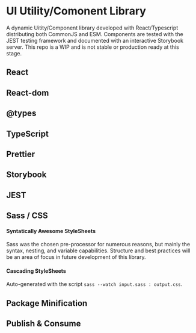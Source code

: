 # UI Utility/Comonent Library

A dynamic Uitity/Component library developed with React/Typescript distributing both CommonJS and ESM. Components are tested with the JEST testing framework and documented with an interactive Storybook server. This repo is a WIP and is not stable or production ready at this stage.

## React

## React-dom

## @types

## TypeScript

## Prettier

## Storybook

## JEST

## Sass / CSS

#### Syntatically Awesome StyleSheets

Sass was the chosen pre-processor for numerous reasons, but mainly the syntax, nesting, and variable capabilities. Structure and best practices will be an area of focus in future development of this library.

#### Cascading StyleSheets

Auto-generated with the script `sass --watch input.sass : output.css`.

## Package Minification

## Publish & Consume
